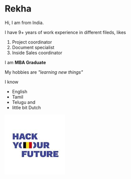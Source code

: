 # Rekha

Hi, I am from India.

I have 9+ years of work experience in different fileds, likes

1. Project coordinator
2. Document specialist
3. Inside Sales coordinator

I am **MBA Graduate**

My hobbies are _"learning new things"_

I know

- English
- Tamil
- Telugu and
- little bit Dutch

![img](/student-bios/img/hyf.jpeg)
